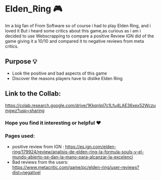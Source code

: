 # Elden_Ring 🎮

Im a big fan of From Software so of course i had to play Elden Ring, and i loved it But i heard some critics about this game,as curious as i am i decided to use Webscrapping to compare a positive Review IGN did of the game giving it a 10/10 and compared it to negative reviews from meta critics.

## Purpose 💡
* Look the positive and bad aspects of this game
* Discover the reasons players have to dislike Elden Ring

## Link to the Collab:
https://colab.research.google.com/drive/1Kkqnlpl7c1Lfu4LAE36xex52Wczumgwz?usp=sharing

###  Hope you find it interesting or helpful ❤

### Pages used:
* positive review from IGN : https://es.ign.com/elden-ring/179924/review/analisis-de-elden-ring-la-formula-souls-y-el-mundo-abierto-se-dan-la-mano-para-alcanzar-la-excelenci
* Bad reviews from the users: https://www.metacritic.com/game/pc/elden-ring/user-reviews?dist=negativel
